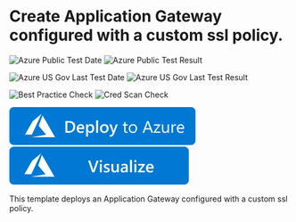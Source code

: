# Create Application Gateway configured with a custom ssl policy.

![Azure Public Test Date](https://azurequickstartsservice.blob.core.windows.net/badges/quickstarts/microsoft.network/application-gateway-sslpolicy-custom/PublicLastTestDate.svg)
![Azure Public Test Result](https://azurequickstartsservice.blob.core.windows.net/badges/quickstarts/microsoft.network/application-gateway-sslpolicy-custom/PublicDeployment.svg)

![Azure US Gov Last Test Date](https://azurequickstartsservice.blob.core.windows.net/badges/quickstarts/microsoft.network/application-gateway-sslpolicy-custom/FairfaxLastTestDate.svg)
![Azure US Gov Last Test Result](https://azurequickstartsservice.blob.core.windows.net/badges/quickstarts/microsoft.network/application-gateway-sslpolicy-custom/FairfaxDeployment.svg)

![Best Practice Check](https://azurequickstartsservice.blob.core.windows.net/badges/quickstarts/microsoft.network/application-gateway-sslpolicy-custom/BestPracticeResult.svg)
![Cred Scan Check](https://azurequickstartsservice.blob.core.windows.net/badges/quickstarts/microsoft.network/application-gateway-sslpolicy-custom/CredScanResult.svg)

[![Deploy To Azure](https://raw.githubusercontent.com/Azure/azure-quickstart-templates/master/1-CONTRIBUTION-GUIDE/images/deploytoazure.svg?sanitize=true)](https://portal.azure.com/#create/Microsoft.Template/uri/https%3A%2F%2Fraw.githubusercontent.com%2FAzure%2Fazure-quickstart-templates%2Fmaster%2Fquickstarts%2Fmicrosoft.network%2Fapplication-gateway-sslpolicy-custom%2Fazuredeploy.json)  [![Visualize](https://raw.githubusercontent.com/Azure/azure-quickstart-templates/master/1-CONTRIBUTION-GUIDE/images/visualizebutton.svg?sanitize=true)](http://armviz.io/#/?load=https%3A%2F%2Fraw.githubusercontent.com%2FAzure%2Fazure-quickstart-templates%2Fmaster%2Fquickstarts%2Fmicrosoft.network%2Fapplication-gateway-sslpolicy-custom%2Fazuredeploy.json)

This template deploys an Application Gateway configured with a custom ssl policy.


